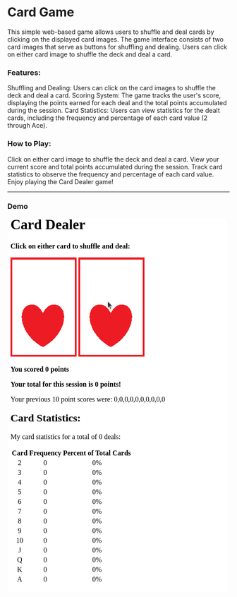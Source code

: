 # Card Game

This simple web-based game allows users to shuffle and deal cards by clicking on the displayed card images. The game interface consists of two card images that serve as buttons for shuffling and dealing. Users can click on either card image to shuffle the deck and deal a card.

### Features:
Shuffling and Dealing: Users can click on the card images to shuffle the deck and deal a card.
Scoring System: The game tracks the user's score, displaying the points earned for each deal and the total points accumulated during the session.
Card Statistics: Users can view statistics for the dealt cards, including the frequency and percentage of each card value (2 through Ace).
### How to Play:
Click on either card image to shuffle the deck and deal a card.
View your current score and total points accumulated during the session.
Track card statistics to observe the frequency and percentage of each card value.
Enjoy playing the Card Dealer game!

***
### Demo
![](images/demo.gif)
